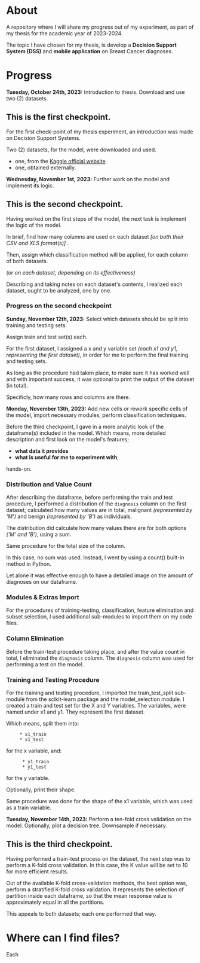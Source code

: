 # About

A repository where I will share my progress out of my experiment, as part of my thesis for the academic year of 2023-2024.

The topic I have chosen for my thesis, is develop a **Decision Support System (DSS)** and **mobile application** on Breast Cancer diagnoses.

# Progress

**Tuesday, October 24th, 2023:** Introduction to thesis. Download and use two (2) datasets.

## This is the first checkpoint.

For the first check-point of my thesis experiment, an introduction was made on Decision Support Systems. 

Two (2) datasets, for the model, were downloaded and used.

  * one, from the [Kaggle official website](https://kaggle.com)
  * one, obtained externally.

**Wednesday, November 1st, 2023:** Further work on the model and implement its logic.

## This is the second checkpoint.

Having worked on the first steps of the model, the next task is implement the logic of the model.

In brief, find how many columns are used on each dataset *[on both their CSV and XLS format(s)]* .

Then, assign which classification method will be applied, for each column of both datasets.

*(or on each dataset, depending on its effectiveness)*

Describing and taking notes on each dataset's contents, I realized each dataset, ought to be analyzed, one by one.

### Progress on the second checkpoint

**Sunday, November 12th, 2023:** Select which datasets should be split into training and testing sets.

Assign train and test set(s) each.

For the first dataset, I assigned a x and y variable set *(each x1 and y1, representing the first dataset)*, in order for me to perform the final training and testing sets.

As long as the procedure had taken place, to make sure it has worked well and with important success, it was optional to print the output of the dataset (in total).

Specificly, how many rows and columns are there.

**Monday, November 13th, 2023:** Add new cells or rework specific cells of the model, import necessary modules, perform classification techniques.

Before the third checkpoint, I gave in a more analytic look of the dataframe(s) included in the model.
Which means, more detailed description and first look on the model's features; 

   * **what data it provides**
   * **what is useful for me to experiment with**,

hands-on.

### Distribution and Value Count

After describing the dataframe, before performing the train and test procedure, I performed a distribution of the `diagnosis` column on the first dataset;
calculated how many values are in total, malignant *(represented by 'M')* and benign *(represented by 'B')* as individuals.

The distribution did calculate how many values there are for both options *('M' and 'B')*, using a sum.

Same procedure for the total size of the column.

In this case, no sum was used.
Instead, I went by using a count() built-in method in Python.

Let alone it was effective enough to have a detailed image on the amount of diagnoses on our dataframe.

### Modules & Extras Import

For the procedures of training-testing, classification, feature elimination and subset selection, I used additional sub-modules to import them on my code files.

### Column Elimination

Before the train-test procedure taking place, and after the value count in total, I eliminated the `diagnosis` column.
The `diagnosis` column was used for performing a test on the model.
  
### Training and Testing Procedure

For the training and testing procedure, I imported the train_test_split sub-module from the scikit-learn package and the model_selection module.
I created a train and test set for the X and Y variables. The variables, were named under x1 and y1.
They represent the first dataset.

Which means, split them into:
  
         * x1_train
         * x1_test

for the x variable, and:
  
          * y1_train
          * y1_test

for the y variable.

Optionally, print their shape.

Same procedure was done for the shape of the x1 variable, which was used as a train variable.

**Tuesday, November 14th, 2023:** Perform a ten-fold cross validation on the model. Optionally, plot a decision tree. Downsample if necessary.

## This is the third checkpoint.

Having performed a train-test process on the dataset, the next step was to perform a K-fold cross validation.
In this case, the K value will be set to 10 for more efficient results.

Out of the available K-fold cross-validation methods, the best option was, perform a stratified K-fold cross validation.
It represents the selection of partition inside each dataframe, so that the mean response value is approximately equal in all the partitions.

This appeals to both datasets; each one performed that way.

# Where can I find files?

Each
